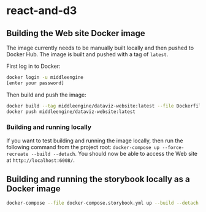 # react-and-d3

## Building the Web site Docker image

The image currently needs to be manually built locally and then pushed to Docker Hub. The image is built and pushed with a tag of `latest`.

First log in to Docker:

```bash
docker login -u middleengine
[enter your password]
```

Then build and push the image:

```bash
docker build --tag middleengine/dataviz-website:latest --file Dockerfile .
docker push middleengine/dataviz-website:latest
```

### Building and running locally

If you want to test building and running the image locally, then run the following command from the project root: `docker-compose up --force-recreate --build --detach`. You should now be able to access the Web site at `http://localhost:6008/`.

## Building and running the storybook locally as a Docker image

```bash
docker-compose --file docker-compose.storybook.yml up --build --detach
```
